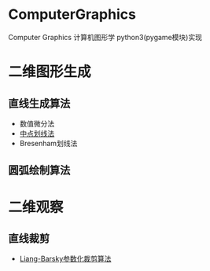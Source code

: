 # ComputerGraphics
Computer Graphics 计算机图形学 python3(pygame模块)实现
# 二维图形生成
## 直线生成算法
- 数值微分法
- [中点划线法](./mpline.py)
- Bresenham划线法
## 圆弧绘制算法
# 二维观察
## 直线裁剪
- [Liang-Barsky参数化裁剪算法](./L_B_LineClip.py)
